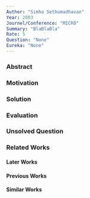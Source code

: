 ```yaml
---
Author: "Simha Sethumadhavan"
Year: 2003
Journel/Conference: "MICRO"
Summary: "BlaBlaBla"
Rate: 5
Question: "None"
Eureka: "None"
---
```

### Abstract


### Motivation


### Solution


### Evaluation


### Unsolved Question


### Related Works
#### Later Works

#### Previous Works

#### Similar Works
